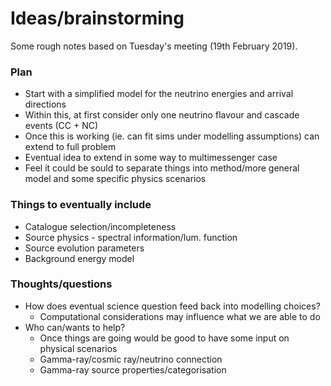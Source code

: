# Ideas/brainstorming

Some rough notes based on Tuesday's meeting (19th February 2019). 

### Plan
* Start with a simplified model for the neutrino energies and arrival directions
* Within this, at first consider only one neutrino flavour and cascade events (CC + NC)
* Once this is working (ie. can fit sims under modelling assumptions) can extend to full problem
* Eventual idea to extend in some way to multimessenger case
* Feel it could be sould to separate things into method/more general model and some specific physics scenarios

### Things to eventually include
* Catalogue selection/incompleteness
* Source physics - spectral information/lum. function
* Source evolution parameters
* Background energy model

### Thoughts/questions
* How does eventual science question feed back into modelling choices?
  * Computational considerations may influence what we are able to do
* Who can/wants to help?
  * Once things are going would be good to have some input on physical scenarios
  * Gamma-ray/cosmic ray/neutrino connection
  * Gamma-ray source properties/categorisation
 
